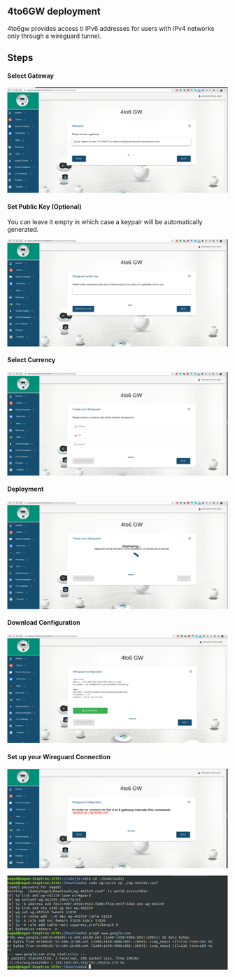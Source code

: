 ## 4to6GW deployment
4to6gw provides access ti IPv6 addresses for users with IPv4 networks only through a wireguard tunnel.

## Steps

#### Select Gateway
![4to6gw_1](img/4to6gw_1.png)

#### Set Public Key (Optional)
You can leave it empty in which case a keypair will be automatically generated.

![4to6gw_2](img/4to6gw_2.png)

#### Select Currency
![4to6gw_3](img/4to6gw_3.png)

#### Deployment
![4to6gw_4](img/4to6gw_4.png)

#### Download Configuration
![4to6gw_6](img/4to6gw_6.png)

#### Set up your Wireguard Connection
![4to6gw_7](img/4to6gw_7.png)

![4to6gw_8](img/4to6gw_8.png)

